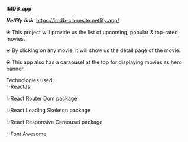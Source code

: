 𝐈𝐌𝐃𝐁_𝐚𝐩𝐩

𝑵𝒆𝒕𝒍𝒊𝒇𝒚 𝒍𝒊𝒏𝒌: https://imdb-clonesite.netlify.app/



⦿ This project will provide us the list of upcoming, popular & top-rated movies.

⦿ By clicking on any movie, it will show us the detail page of the movie. 

⦿ This app also has a caraousel at the top for displaying movies as hero banner.

Technologies used:  
  ✨ReactJs
  
  ✨React Router Dom package
  
  ✨React Loading Skeleton package
  
  ✨React Responsive Caraousel package
  
  ✨Font Awesome
